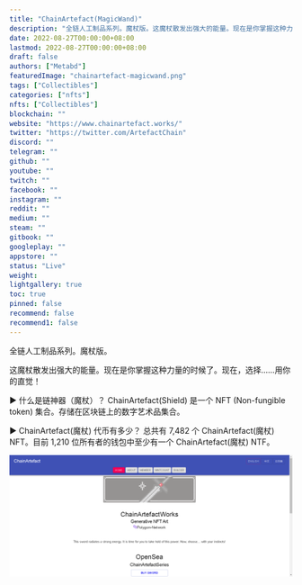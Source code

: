 ```yaml
---
title: "ChainArtefact(MagicWand)"
description: "全链人工制品系列。魔杖版。这魔杖散发出强大的能量。现在是你掌握这种力量的时候了。现在，选择……用你的直觉！"
date: 2022-08-27T00:00:00+08:00
lastmod: 2022-08-27T00:00:00+08:00
draft: false
authors: ["Metabd"]
featuredImage: "chainartefact-magicwand.png"
tags: ["Collectibles"]
categories: ["nfts"]
nfts: ["Collectibles"]
blockchain: ""
website: "https://www.chainartefact.works/"
twitter: "https://twitter.com/ArtefactChain"
discord: ""
telegram: ""
github: ""
youtube: ""
twitch: ""
facebook: ""
instagram: ""
reddit: ""
medium: ""
steam: ""
gitbook: ""
googleplay: ""
appstore: ""
status: "Live"
weight: 
lightgallery: true
toc: true
pinned: false
recommend: false
recommend1: false
---
```

全链人工制品系列。魔杖版。

这魔杖散发出强大的能量。现在是你掌握这种力量的时候了。现在，选择……用你的直觉！

▶ 什么是链神器（魔杖）？
ChainArtefact(Shield) 是一个 NFT (Non-fungible token) 集合。存储在区块链上的数字艺术品集合。

▶ ChainArtefact(魔杖) 代币有多少？
总共有 7,482 个 ChainArtefact(魔杖) NFT。目前 1,210 位所有者的钱包中至少有一个 ChainArtefact(魔杖) NTF。

![nft](513231231.png)